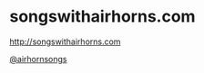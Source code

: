 # songswithairhorns.com

http://songswithairhorns.com

[@airhornsongs](https://twitter.com/airhornsongs)
